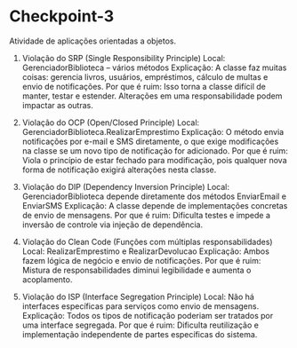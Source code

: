 # Checkpoint-3
Atividade de aplicações orientadas a objetos.

1. Violação do SRP (Single Responsibility Principle)
Local: GerenciadorBiblioteca – vários métodos
Explicação: A classe faz muitas coisas: gerencia livros, usuários, empréstimos, cálculo de multas e envio de notificações.
Por que é ruim: Isso torna a classe difícil de manter, testar e estender. Alterações em uma responsabilidade podem impactar as outras.

2. Violação do OCP (Open/Closed Principle)
Local: GerenciadorBiblioteca.RealizarEmprestimo
Explicação: O método envia notificações por e-mail e SMS diretamente, o que exige modificações na classe se um novo tipo de notificação for adicionado.
Por que é ruim: Viola o princípio de estar fechado para modificação, pois qualquer nova forma de notificação exigirá alterações nesta classe.

3. Violação do DIP (Dependency Inversion Principle)
Local: GerenciadorBiblioteca depende diretamente dos métodos EnviarEmail e EnviarSMS
Explicação: A classe depende de implementações concretas de envio de mensagens.
Por que é ruim: Dificulta testes e impede a inversão de controle via injeção de dependência.

4. Violação do Clean Code (Funções com múltiplas responsabilidades)
Local: RealizarEmprestimo e RealizarDevolucao
Explicação: Ambos fazem lógica de negócio e envio de notificações.
Por que é ruim: Mistura de responsabilidades diminui legibilidade e aumenta o acoplamento.

5. Violação do ISP (Interface Segregation Principle)
Local: Não há interfaces específicas para serviços como envio de mensagens.
Explicação: Todos os tipos de notificação poderiam ser tratados por uma interface segregada.
Por que é ruim: Dificulta reutilização e implementação independente de partes específicas do sistema.

